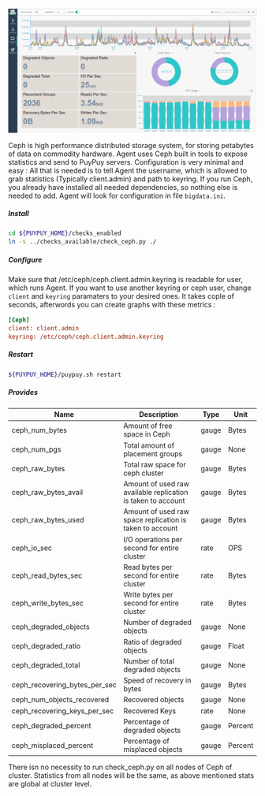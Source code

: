 ![Ceph](../images/ceph.png)

Ceph is high performance distributed storage system, for storing petabytes of data on commodity hardware.
Agent uses Ceph built in tools to expose statistics and send to PuyPuy servers. Configuration is very minimal and easy : 
All that is needed is to tell Agent the username, which is allowed to grab statistics (Typically client.admin) and path to keyring. 
If you run Ceph, you already have installed all needed dependencies, so nothing else is needed to add. 
Agent will look for configuration in file `bigdata.ini`. 


##### **Install**

```bash
cd ${PUYPUY_HOME}/checks_enabled
ln -s ../checks_available/check_ceph.py ./
```

##### **Configure**

Make sure that /etc/ceph/ceph.client.admin.keyring is readable for user, which runs Agent.
If you want to use another keyring or ceph user, change `client` and `keyring` paramaters to your desired ones.
It takes cople of seconds, afterwords you can create graphs with these metrics :

```ini
[Ceph]
client: client.admin
keyring: /etc/ceph/ceph.client.admin.keyring
```

##### **Restart**

```bash
${PUYPUY_HOME}/puypuy.sh restart
```

##### **Provides**

| Name  | Description | Type | Unit|
| ------------- | ------------- |------------- |------------- |
|ceph_num_bytes|Amount of free space in Ceph|gauge|Bytes|
|ceph_num_pgs|Total amount of placement groups |gauge|None|
|ceph_raw_bytes|Total raw space for ceph cluster|gauge|Bytes|
|ceph_raw_bytes_avail|Amount of used raw available replication is taken to account |gauge|Bytes|
|ceph_raw_bytes_used|Amount of used raw space replication is taken to account |gauge|Bytes|
|ceph_io_sec|I/O operations per second for entire cluster|rate|OPS|
|ceph_read_bytes_sec|Read bytes per second for entire cluster|rate|Bytes|
|ceph_write_bytes_sec|Write bytes per second for entire cluster|rate|Bytes|
|ceph_degraded_objects|Number of degraded objects|gauge|None|
|ceph_degraded_ratio|Ratio of degraded objects|gauge|Float|
|ceph_degraded_total|Number of total degraded objects|gauge|None|
|ceph_recovering_bytes_per_sec|Speed of recovery in bytes|gauge|Bytes|
|ceph_num_objects_recovered|Recovered objects|gauge|None|
|ceph_recovering_keys_per_sec|Recovered Keys|rate|None|
|ceph_degraded_percent|Percentage of degraded objects|gauge|Percent|
|ceph_misplaced_percent|Percentage of misplaced objects|gauge|Percent|

There isn no necessity to run check_ceph.py on all nodes of Ceph of cluster. 
Statistics from all nodes will be the same, as above mentioned stats are global at cluster level. 
